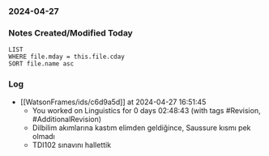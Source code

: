 ### 2024-04-27

### Notes Created/Modified Today
```dataview
LIST 
WHERE file.mday = this.file.cday
SORT file.name asc
```
### Log

- [[WatsonFrames/ids/c6d9a5d]] at 2024-04-27 16:51:45
  - You worked on Linguistics for 0 days 02:48:43 (with tags #Revision, #AdditionalRevision)
  - Dilbilim akımlarına kastım elimden geldiğince, Saussure kısmı pek olmadı
  - TDI102 sınavını hallettik
